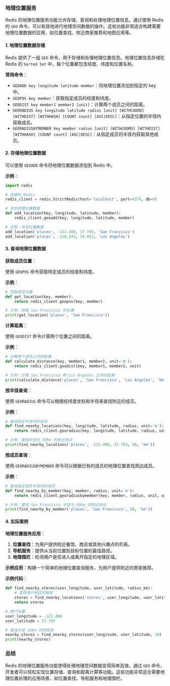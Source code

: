 ### 地理位置服务

Redis 的地理位置服务功能允许存储、查询和处理地理位置信息。通过使用 Redis 的 `GEO` 命令，可以有效地进行地理空间数据的操作。这些功能非常适合构建需要地理位置数据的应用，如位置查找、附近商家推荐和地图应用等。

#### 1. 地理位置数据存储

Redis 提供了一组 `GEO` 命令，用于存储和处理地理位置信息。地理位置信息存储在 Redis 的 `Sorted Set` 中，每个位置都包含经度、纬度和位置名称。

**常用命令**：
- `GEOADD key longitude latitude member`：将地理位置添加到指定的 key 中。
- `GEOPOS key member`：获取指定成员的经度和纬度。
- `GEODIST key member1 member2 [unit]`：计算两个成员之间的距离。
- `GEORADIUS key longitude latitude radius [unit] [WITHCOORD] [WITHDIST] [WITHHASH] [COUNT count] [ASC|DESC]`：从指定位置的半径内获取成员。
- `GEORADIUSBYMEMBER key member radius [unit] [WITHCOORD] [WITHDIST] [WITHHASH] [COUNT count] [ASC|DESC]`：从指定成员的半径内获取其他成员。

#### 2. 存储地理位置数据

可以使用 `GEOADD` 命令将地理位置数据添加到 Redis 中。

**示例**：

```python
import redis

# 连接到 Redis
redis_client = redis.StrictRedis(host='localhost', port=6379, db=0)

# 添加地理位置数据
def add_location(key, longitude, latitude, member):
    redis_client.geoadd(key, longitude, latitude, member)

# 示例：添加位置数据
add_location('places', -122.408, 37.783, 'San Francisco')
add_location('places', -118.243, 34.052, 'Los Angeles')
```

#### 3. 查询地理位置数据

**获取成员位置**：

使用 `GEOPOS` 命令获取特定成员的经度和纬度。

**示例**：

```python
# 获取成员位置
def get_location(key, member):
    return redis_client.geopos(key, member)

# 示例：获取 San Francisco 的位置
print(get_location('places', 'San Francisco'))
```

**计算距离**：

使用 `GEODIST` 命令计算两个位置之间的距离。

**示例**：

```python
# 计算两个成员之间的距离
def calculate_distance(key, member1, member2, unit='m'):
    return redis_client.geodist(key, member1, member2, unit)

# 示例：计算 San Francisco 和 Los Angeles 之间的距离
print(calculate_distance('places', 'San Francisco', 'Los Angeles', 'km'))
```

**按半径查询**：

使用 `GEORADIUS` 命令可以根据经纬度坐标和半径来查找附近的成员。

**示例**：

```python
# 查询指定半径内的成员
def find_nearby_locations(key, longitude, latitude, radius, unit='m'):
    return redis_client.georadius(key, longitude, latitude, radius, unit, withcoord=True)

# 示例：查找半径为 50km 的附近地点
print(find_nearby_locations('places', -122.408, 37.783, 50, 'km'))
```

**按成员查询**：

使用 `GEORADIUSBYMEMBER` 命令可以根据已有的成员的地理位置查找周边成员。

**示例**：

```python
# 查询指定成员半径内的成员
def find_nearby_by_member(key, member, radius, unit='m'):
    return redis_client.georadiusbymember(key, member, radius, unit, withcoord=True)

# 示例：查找 San Francisco 半径为 50km 的附近地点
print(find_nearby_by_member('places', 'San Francisco', 50, 'km'))
```

#### 4. 实际案例

**地理位置服务应用**：

1. **位置查找**：为用户提供附近餐馆、商店或其他兴趣点的列表。
2. **导航服务**：提供从当前位置到目标位置的最佳路径。
3. **地理围栏**：检测用户是否进入或离开指定的地理区域。

**示例应用**：构建一个简单的地理位置查询服务，为用户提供附近的商家推荐。

**示例代码**：

```python
def find_nearby_stores(user_longitude, user_latitude, radius_km):
    # 查找用户附近的商家
    stores = find_nearby_locations('stores', user_longitude, user_latitude, radius_km, 'km')
    return stores

# 用户位置
user_longitude = -122.408
user_latitude = 37.783

# 查找半径 10km 内的商家
nearby_stores = find_nearby_stores(user_longitude, user_latitude, 10)
print(nearby_stores)
```

### 总结

Redis 的地理位置服务功能使得处理地理空间数据变得简单高效。通过 `GEO` 命令，开发者可以轻松实现位置存储、查询和距离计算等功能。这些功能非常适合需要地理位置处理的应用场景，如位置查找、导航服务和地理围栏。